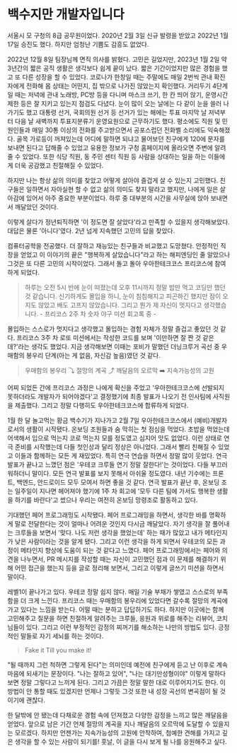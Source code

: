 # 백수지만 개발자입니다

서울시 모 구청의 8급 공무원이었다. 2020년 2월 3일 신규 발령을 받았고 2022년 1월 17일 승진도 했다. 하지만 엄청난 기쁨도 감흥도 없었다.

2022년 12월 8일 팀장님께 면직 의사를 밝혔다. 고민은 길었지만, 2023년 1월 2일 약 3년간의 짧은 공직 생활은 생각보다 쉽게 끝이 났다. 짧은 기간이었지만 많은 경험을 했고 또 다른 성장을 할 수 있었다. 코로나가 한창일 때는 주말에도 매일 2번씩 관내 확진자에게 전화해 몸 상태는 어떤지, 집 밖으로 나가진 않았는지 확인했다. 거리두기 4단계일 때는 저녁에 관내 노래방, PC방 등을 다니며 마스크 쓰기, 한 칸 띄어 앉기, 운영시간 제한 등은 잘 지키고 있는지 점검도 다녔다. 눈이 많이 오는 날에는 다 같이 눈을 쓸러 나가기도 했고 대통령 선거, 국회의원 선거 등 선거가 있는 해에는 투표 마지막 날 저녁부터 다음 날 새벽까지 투표지분류기 운영요원으로 근무하기도 했다. 평소에도 직원 및 민원인들과 매일 30통 이상의 전화를 주고받으면서 공포스럽던 전화벨 소리에도 익숙해졌다. 골목 가로등이 꺼져있는데 어디에 말하면 되냐고 물어보던 친구에게 120에 문자를 보내면 된다고 답해줄 수 있었고 유용한 정보가 구청 홈페이지에 올라오면 주변에 알려줄 수 있었다. 또한 식당 직원, 동 주민 센터 직원 등 사람을 상대하는 일을 하는 이들에게 더욱 공감했고 친절해질 수 있었다.

하지만 나는 항상 삶의 의미를 찾았고 어떻게 살아야 즐겁게 살 수 있는지 고민했다. 친구들은 일하면서 자아실현 할 수 없고 삶의 의미도 찾지 말라고 했지만, 나에게 일은 살아감에 있어서 아주 중요한 부분이었다. 하루 중 대부분의 시간을 사무실에 앉아 보내면서 깨달았던 것이다.

이렇게 살다가 정년퇴직하면 '이 정도면 잘 살았다'라고 만족할 수 있을지 생각해보았다. 대답은 물론 '아니다'였다. 2년 넘게 지속했던 고민의 답을 찾았다.

컴퓨터공학을 전공했다. 더 잘하고 재능있는 친구들과 비교했고 도망쳤다. 안정적인 직장을 얻었고 이 이야기의 끝은 "행복하게 살았습니다"라고 하는 해피엔딩인 줄 알았으나 그것은 또 다른 고민의 시작이었다. 그래서 돌고 돌아 우아한테크코스 프리코스에 참여하게 되었다.

> 하루는 오전 5시 반에 눈이 떠졌는데 오후 11시까지 정말 밥만 먹고 코딩만 했던 것 같습니다. 신기하게도 몰입을 하니, 눈이 침침해지고 피곤하긴 했지만 잠이 오지도 않았고 배도 고프지 않았습니다. 그리고 뭔가 제 자신이 멋지다고 생각했습니다.
> \- 프리코스 2주 차 숫자 야구 미션 회고록 중 -

몰입하는 스스로가 멋지다고 생각했고 몰입하는 경험 자체가 정말 즐겁고 좋았던 것 같다. 프리코스 3주 차 로또 미션에서는 작성한 코드를 보며 '이만하면 잘 짠 것 같은데?'라는 생각도 했었다. 지금 생각해보면 이때는 포비가 말했던 더닝크루거 곡선 중 우매함의 봉우리 단계(아는 게 없음, 자신감 높음)였던 것 같다.

> 우매함의 봉우리 ⤵ 절망의 계곡 ⤴ 깨달음의 오르막 ➡️ 지속가능성의 고원

어찌 되었든 간에 프리코스 과정은 나에게 확신을 주었고 '우아한테크코스에 선발되지 못하더라도 개발자가 되어야겠다'고 결정했기에 최종 발표가 나오기 전 인사팀에 사직원을 제출했다. 그리고 정말 다행히도 우아한테크코스에 합류하게 되었다.

1월 한 달 놀고먹는 황금 백수기가 지나가고 2월 7일 우아한테크코스에서 (예비)개발자로서의 생활이 시작됐다. 온보딩 조원들과 숨 막히는 첫 점심을 먹었다. 초밥을 먹었는데 어색해서 입으로 먹는지 코로 먹는지 모를 정도였고 심지어 맛도 없었다. 이런 상태로 연극 준비를 시작했는데 다들 첫인상과 달리 정상은 아니었다. 그래서 빨리 친해질 수 있었고 이들과 함께하는 모든 게 재밌었다. 특히 연극 연습을 하면서 정말 많이 웃었다. 연극 발표가 끝나고 느꼈던 점은 '우테코 크루들 연기 정말 잘한다!'는 것이었다. 다들 부끄러워하더니 말이다. 모든 연극 발표를 보지 못해서 아쉬울 정도였다. 내년 기수에는 프론트, 백엔드, 안드로이드 모두 모여서 하면 좋을 것 같다. 연극 발표가 끝난 후, 온보딩 조는 일주일이 지나면 헤어져야 했기에 1주 차 회고에 '모두 다른 팀에 가서도 행복한 생활을 하기를 바란다'고 썼으나 우리는 여전히 온보딩 망령조로 활동하고 있다.

기대했던 페어 프로그래밍도 시작됐다. 페어 프로그래밍을 하면서, 생각한 바를 명확하게 말로 전달한다는 것이 얼마나 어려운 것인지 다시금 깨달았다. 자기 생각을 잘 풀어내는 크루들을 보면서 '맞다. 나도 저런 생각을 했었는데' 하는 때가 많았고 내가 메타인지가 낮은 사람이라는 것을 알게 됐다. 그리고 이런 생각을 하게 되면서 우테코의 모든 과정이 메타인지 향상에 도움이 되는 것 같다고 느꼈다. 페어 프로그래밍에서는 페어와 의견을 나누면서, PR 메시지를 작성할 때는 자신이 고민했던 점과 이 문제를 해결하기 위해 어떤 접근을 했는지 등을 글로 정리해 보면서, 그리고 이렇게 글쓰기 미션을 하면서 말이다.

레벨1이 끝나가고 있다. 우테코 정말 쉽지 않다. 매일 기술 부채가 쌓였고 스스로의 부족함을 더 크게 느낀다. 프리코스 때는 우매함의 봉우리에 있었다면 갈수록 절망의 계곡에 가고 있다는 느낌을 받는다. 어떨 때는 분하고 답답하기도 하다. 하지만 이곳에는 함께 고민해주고 질문을 하면 친절하게 알려주는 크루들, 응원과 위로를 해주는 리뷰어, 코치님들이 있다. 그리고 이런 부정적인 감정의 찌꺼기를 해소하는 나만의 방법도 있다. 긍정적인 말들로 자기 세뇌를 하는 것이다.

> Fake it Till you make it!

"될 때까지 그런 척하면 그렇게 된다"는 의미인데 예전에 친구에게 듣고 난 이후로 계속 마음에 되새기는 문장이다. "나는 잘하고 있어", "나는 대기만성형이야" 이렇게 말하다 보면 정말 그렇다고 느끼게 된다. 그리고 가끔은 정말 말한 대로 이루어지기도 한다. 이 방법이 안 통할 때도 있겠지만 언제나 그렇듯 그것 또한 내 성장 곡선의 변곡점이 될 것이기에 괜찮다.

한 달밖에 안 됐는데 다채로운 경험 속에 던져졌고 다양한 감정을 느끼고 많은 깨달음을 얻었다. 앞으로 남은 기간 언제 절망의 계곡을 지나 깨달음의 오르막에 도달할 수 있을지는 모르겠다. 하지만 언젠가는 지속가능성의 고원에 안착하여, 첨예한 견해를 가지고 깊은 생각을 할 수 있는 사람이 되기를! 훗날, 이 글을 다시 보게 될 나를 응원해주고 싶다.
